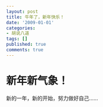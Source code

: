 ```yaml
---
layout: post
title: 牛年了，新年快乐！
date: '2009-01-01'
categories:
- 胡说八道
tags: []
published: true
comments: true
---
```

<p><h1>新年新气象！</h1>
新的一年，新的开始，努力做好自己……</p>
